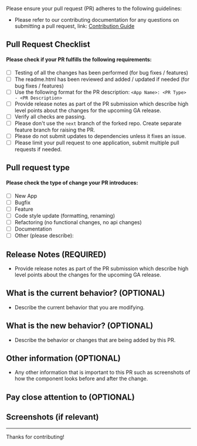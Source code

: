 
Please ensure your pull request (PR) adheres to the following guidelines:

- Please refer to our contributing documentation for any questions on submitting a pull request, link: [Contribution Guide](https://github.com/phantomcyber/phantom-apps/blob/master/.github/CONTRIBUTING.md)

## Pull Request Checklist

#### Please check if your PR fulfills the following requirements:
- [ ] Testing of all the changes has been performed (for bug fixes / features)
- [ ] The readme.html has been reviewed and added / updated if needed (for bug fixes / features)
- [ ] Use the following format for the PR description: `<App Name>: <PR Type> - <PR Description>`
- [ ] Provide release notes as part of the PR submission which describe high level points about the changes for the upcoming GA release.
- [ ] Verify all checks are passing.
- [ ] Please don't use the `next` branch of the forked repo. Create separate feature branch for raising the PR.
- [ ] Please do not submit updates to dependencies unless it fixes an issue.
- [ ] Please limit your pull request to one application, submit multiple pull requests if needed.
## Pull request type

#### Please check the type of change your PR introduces:
- [ ] New App
- [ ] Bugfix
- [ ] Feature
- [ ] Code style update (formatting, renaming)
- [ ] Refactoring (no functional changes, no api changes)
- [ ] Documentation
- [ ] Other (please describe): 

## Release Notes (REQUIRED)
- Provide release notes as part of the PR submission which describe high level points about the changes for the upcoming GA release.

## What is the current behavior? (OPTIONAL)
- Describe the current behavior that you are modifying.

## What is the new behavior? (OPTIONAL)
- Describe the behavior or changes that are being added by this PR.


## Other information (OPTIONAL)
- Any other information that is important to this PR such as screenshots of how the component looks before and after the change.


## Pay close attention to (OPTIONAL)

## Screenshots (if relevant)

---
Thanks for contributing!
